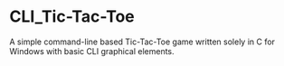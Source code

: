 # CLI_Tic-Tac-Toe
A simple command-line based Tic-Tac-Toe game written solely in C for Windows with basic CLI graphical elements.
